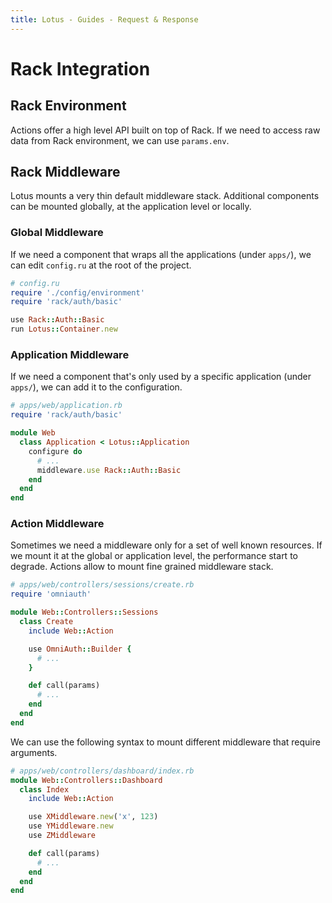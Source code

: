 ```yaml
---
title: Lotus - Guides - Request & Response
---
```


# Rack Integration

## Rack Environment

Actions offer a high level API built on top of Rack.
If we need to access raw data from Rack environment, we can use `params.env`.

## Rack Middleware

Lotus mounts a very thin default middleware stack.
Additional components can be mounted globally, at the application level or locally.

### Global Middleware

If we need a component that wraps all the applications (under `apps/`), we can edit `config.ru` at the root of the project.

```ruby
# config.ru
require './config/environment'
require 'rack/auth/basic'

use Rack::Auth::Basic
run Lotus::Container.new
```

### Application Middleware

If we need a component that's only used by a specific application (under `apps/`), we can add it to the configuration.

```ruby
# apps/web/application.rb
require 'rack/auth/basic'

module Web
  class Application < Lotus::Application
    configure do
      # ...
      middleware.use Rack::Auth::Basic
    end
  end
end
```

### Action Middleware

Sometimes we need a middleware only for a set of well known resources.
If we mount it at the global or application level, the performance start to degrade.
Actions allow to mount fine grained middleware stack.

```ruby
# apps/web/controllers/sessions/create.rb
require 'omniauth'

module Web::Controllers::Sessions
  class Create
    include Web::Action

    use OmniAuth::Builder {
      # ...
    }

    def call(params)
      # ...
    end
  end
end
```

We can use the following syntax to mount different middleware that require arguments.

```ruby
# apps/web/controllers/dashboard/index.rb
module Web::Controllers::Dashboard
  class Index
    include Web::Action

    use XMiddleware.new('x', 123)
    use YMiddleware.new
    use ZMiddleware

    def call(params)
      # ...
    end
  end
end
```
